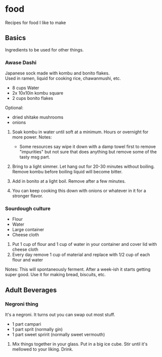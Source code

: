 # food
Recipes for food I like to make

## Basics
Ingredients to be used for other things. 

### Awase Dashi
Japanese sock made with kombu and bonito flakes.  
Used in ramen, liquid for cooking rice, chawanmushi, etc.

- 8 cups Water
- 2x 10x10in kombu square
- 2 cups bonito flakes

Optional:
- dried shitake mushrooms
- onions

1) Soak kombu in water until soft at a minimum. Hours or overnight for more power.
Notes: 
   - Some resources say wipe it down with a damp towel first to remove "impurities" but not sure that does anything but remove some of the tasty msg part.

2) Bring to a light simmer. Let hang out for 20-30 minutes without boiling. Remove kombu before boiling liquid will become bitter.
3) Add in bonito at a light boil. Remove after a few minutes.
4) You can keep cooking this down with onions or whatever in it for a stronger flavor. 

### Sourdough culture


- Flour
- Water
- Large container
- Cheese cloth

1) Put 1 cup of flour and 1 cup of water in your container and cover lid with cheese cloth
2) Every day remove 1 cup of material and replace with 1/2 cup of each flour and water

Notes: This will spontaneously ferment. After a week-ish it starts getting super good. Use it for making bread, biscuits, etc. 

## Adult Beverages

### Negroni thing
It's a negroni. It turns out you can swap out most stuff. 

- 1 part campari
- 1 part sprit (normally gin)
- 1 part sweet spririt (normally sweet vermouth)

1) Mix things together in your glass. Put in a big ice cube. Stir until it's mellowed to your liking. Drink.

